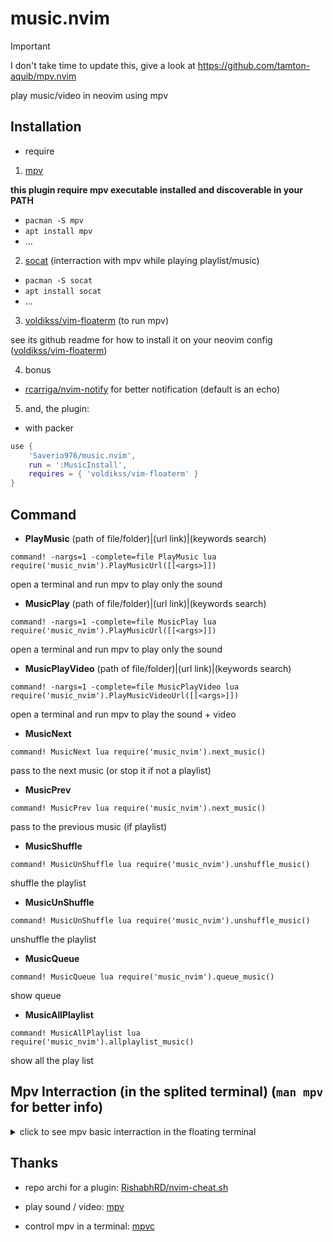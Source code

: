 # music.nvim

> [!IMPORTANT]  
> I don't take time to update this, give a look at <https://github.com/tamton-aquib/mpv.nvim>

play music/video in neovim using mpv

## Installation

- require

1. [mpv](https://mpv.io/)

**this plugin require mpv executable installed and discoverable in your PATH**

- `pacman -S mpv`
- `apt install mpv`
- ...

2. [socat](http://www.dest-unreach.org/socat/) (interraction with mpv while playing playlist/music)

- `pacman -S socat`
- `apt install socat`
- ...

3. [voldikss/vim-floaterm](https://github.com/voldikss/vim-floaterm) (to run mpv)

see its github readme for how to install it on your neovim config ([voldikss/vim-floaterm](https://github.com/voldikss/vim-floaterm))

4. bonus

- [rcarriga/nvim-notify](https://github.com/rcarriga/nvim-notify) for better notification (default is an echo)

5. and, the plugin:

- with packer

```lua
use {
	'Saverio976/music.nvim',
	run = ':MusicInstall',
	requires = { 'voldikss/vim-floaterm' }
}
```

## Command

- **PlayMusic** (path of file/folder)|(url link)|(keywords search)
```vim
command! -nargs=1 -complete=file PlayMusic lua require('music_nvim').PlayMusicUrl([[<args>]])
```
open a terminal and run mpv to play only the sound

- **MusicPlay** (path of file/folder)|(url link)|(keywords search)
```vim
command! -nargs=1 -complete=file MusicPlay lua require('music_nvim').PlayMusicUrl([[<args>]])
```
open a terminal and run mpv to play only the sound

- **MusicPlayVideo** (path of file/folder)|(url link)|(keywords search)
```vim
command! -nargs=1 -complete=file MusicPlayVideo lua require('music_nvim').PlayMusicVideoUrl([[<args>]])
```
open a terminal and run mpv to play the sound + video

- **MusicNext**
```vim
command! MusicNext lua require('music_nvim').next_music()
```
pass to the next music (or stop it if not a playlist)

- **MusicPrev**
```vim
command! MusicPrev lua require('music_nvim').next_music()
```
pass to the previous music (if playlist)

- **MusicShuffle**
```vim
command! MusicUnShuffle lua require('music_nvim').unshuffle_music()
```
shuffle the playlist

- **MusicUnShuffle**
```vim
command! MusicUnShuffle lua require('music_nvim').unshuffle_music()
```
unshuffle the playlist

- **MusicQueue**
```vim
command! MusicQueue lua require('music_nvim').queue_music()
```
show queue

- **MusicAllPlaylist**
```vim
command! MusicAllPlaylist lua require('music_nvim').allplaylist_music()
```
show all the play list

## Mpv Interraction (in the splited terminal) (`man mpv` for better info)
<details>
  <summary>click to see mpv basic interraction in the floating terminal</summary>

- `p`

pause music

(same as <Space>)

- `<Space>`

pause music

(same as p)

- `Left` and `Right` `arrow`

go backaward/forward a little

- `Down` and `Up` `arrow`

go backaward/forward

- `<Enter>`

pass to the next music (or stop music if not a playlist)

- `>`

go to next music

- `<`

go to last music
</details>


## Thanks

- repo archi for a plugin: [RishabhRD/nvim-cheat.sh](https://github.com/RishabhRD/nvim-cheat.sh)

- play sound / video: [mpv](https://mpv.io/)

- control mpv in a terminal: [mpvc](https://github.com/lwilletts/mpvc)
